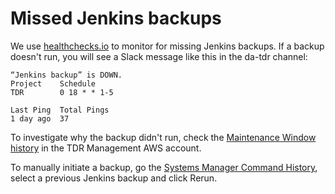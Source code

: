 # Missed Jenkins backups

We use [healthchecks.io] to monitor for missing Jenkins backups. If a backup
doesn't run, you will see a Slack message like this in the da-tdr channel:

```
“Jenkins backup” is DOWN.
Project    Schedule
TDR        0 18 ͏* ͏* 1-5

Last Ping  Total Pings
1 day ago  37
```

To investigate why the backup didn't run, check the [Maintenance Window history]
in the TDR Management AWS account.

To manually initiate a backup, go the [Systems Manager Command History], select
a previous Jenkins backup and click Rerun.

[healthchecks.io]: https://healthchecks.io/
[Maintenance Window history]: https://eu-west-2.console.aws.amazon.com/systems-manager/maintenance-windows/mw-0bd9ef68cfe04bd4e/history?region=eu-west-2
[Systems Manager Command History]: https://eu-west-2.console.aws.amazon.com/systems-manager/run-command/complete-commands?region=eu-west-2
